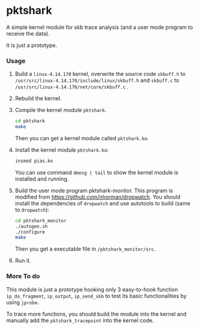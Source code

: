 # pktshark

A simple kernel module for skb trace analysis (and a user mode program to receive the data).

It is just a prototype.

### Usage

1. Build a `linux-4.14.170`  kernel, overwrite the source code  `skbuff.h` to `/usr/src/linux-4.14.170/include/linux/skbuff.h` and  `skbuff.c` to `/usr/src/linux-4.14.170/net/core/skbuff.c` .

2. Rebuild the kernel.

3. Compile the kernel module `pktshark`.

	```bash
	cd pktshark
	make
	```

	Then you can get a kernel module called `pktshark.ko`.

4. Install the kernel module `pktshark.ko`:

	```bash
	insmod pias.ko
	```

	You can use command `dmesg | tail` to show the kernel module is installed and running.

5. Build the user mode program pktshark-monitor. This program is modified from https://github.com/nhorman/dropwatch. You should install the dependencies of `dropwatch` and use autotools to build (same to `dropwatch`):

	```bash
	cd pktshark_monitor
	./autogen.sh
	./configure
	make
	```

	Then you get a executable file in `/pktshark_monitor/src`. 

6. Run it.

### More To do

This module is just a prototype hooking only 3 easy-to-hook function `ip_do_fragment`, `ip_output`, `ip_send_skb` to test its basic functionalities by using `jprobe`.

To trace more functions, you should build the module into the kernel and manually add the `pktshark_tracepoint` into the kernel code.

